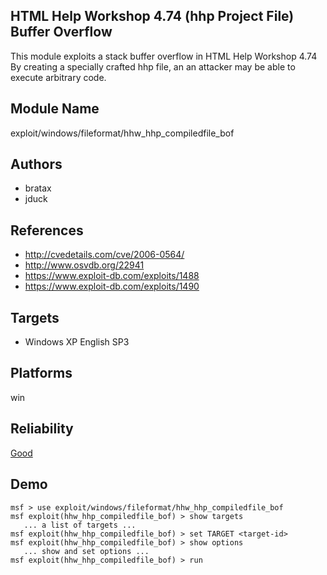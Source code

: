 ## HTML Help Workshop 4.74 (hhp Project File) Buffer Overflow

This module exploits a stack buffer overflow in HTML Help 
Workshop 4.74 By creating a specially crafted hhp file, an 
an attacker may be able to execute arbitrary code.


## Module Name
exploit/windows/fileformat/hhw_hhp_compiledfile_bof

## Authors
* bratax
* jduck


## References
* http://cvedetails.com/cve/2006-0564/
* http://www.osvdb.org/22941
* https://www.exploit-db.com/exploits/1488
* https://www.exploit-db.com/exploits/1490



## Targets
* Windows XP English SP3


## Platforms
win

## Reliability
[Good](https://github.com/rapid7/metasploit-framework/wiki/Exploit-Ranking)

## Demo

```
msf > use exploit/windows/fileformat/hhw_hhp_compiledfile_bof
msf exploit(hhw_hhp_compiledfile_bof) > show targets
   ... a list of targets ...
msf exploit(hhw_hhp_compiledfile_bof) > set TARGET <target-id>
msf exploit(hhw_hhp_compiledfile_bof) > show options
   ... show and set options ...
msf exploit(hhw_hhp_compiledfile_bof) > run
```
    
    